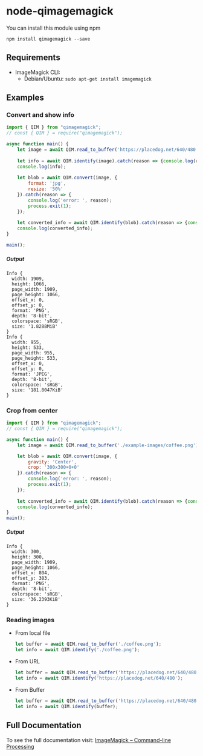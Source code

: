 # node-qimagemagick

You can install this module using npm

`npm install qimagemagick --save`

## Requirements
- ImageMagick CLI:
  * Debian/Ubuntu: `sudo apt-get install imagemagick`


## Examples

### Convert and show info
```javascript
import { QIM } from "qimagemagick";
// const { QIM } = require("qimagemagick");

async function main() {
    let image = await QIM.read_to_buffer('https://placedog.net/640/480');
    
    let info = await QIM.identify(image).catch(reason => {console.log(reason)});
    console.log(info);
    
    let blob = await QIM.convert(image, {
        format: 'jpg',
        resize: '50%'
    }).catch(reason => {
        console.log('error: ', reason);
        process.exit(1);
    });
    
    let converted_info = await QIM.identify(blob).catch(reason => {console.log(reason)});
    console.log(converted_info);
}

main();
```
##### Output
``` text
Info {
  width: 1909,
  height: 1066,
  page_width: 1909,
  page_height: 1066,
  offset_x: 0,
  offset_y: 0,
  format: 'PNG',
  depth: '8-bit',
  colorspace: 'sRGB',
  size: '1.8288MiB'
}
Info {
  width: 955,
  height: 533,
  page_width: 955,
  page_height: 533,
  offset_x: 0,
  offset_y: 0,
  format: 'JPEG',
  depth: '8-bit',
  colorspace: 'sRGB',
  size: '181.8047KiB'
}
```

### Crop from center
```javascript
import { QIM } from "qimagemagick";
// const { QIM } = require("qimagemagick");

async function main() {
    let image = await QIM.read_to_buffer('./example-images/coffee.png');

    let blob = await QIM.convert(image, {
        gravity: 'Center',
        crop: '300x300+0+0'
    }).catch(reason => {
        console.log('error: ', reason);
        process.exit(1);
    });
    
    let converted_info = await QIM.identify(blob).catch(reason => {console.log(reason)});
    console.log(converted_info);
}
main();
```
##### Output
``` text
Info {
  width: 300,
  height: 300,
  page_width: 1909,
  page_height: 1066,
  offset_x: 804,
  offset_y: 383,
  format: 'PNG',
  depth: '8-bit',
  colorspace: 'sRGB',
  size: '36.2393KiB'
}
```

### Reading images
* From local file
  ```javascript
  let buffer = await QIM.read_to_buffer('./coffee.png');
  let info = await QIM.identify('./coffee.png');
  ```
* From URL
  ```javascript
  let buffer = await QIM.read_to_buffer('https://placedog.net/640/480');
  let info = await QIM.identify('https://placedog.net/640/480');
  ```
* From Buffer
  ```javascript
  let buffer = await QIM.read_to_buffer('https://placedog.net/640/480');
  let info = await QIM.identify(buffer);
  ```

## Full Documentation
To see the full documentation visit: [ImageMagick – Command-line Processing](https://imagemagick.org/script/command-line-processing.php)
